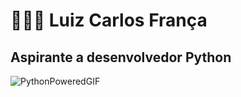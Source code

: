 # 👨🏻‍💻 Luiz Carlos França
## Aspirante a desenvolvedor Python
![PythonPoweredGIF](https://github.com/user-attachments/assets/d8954249-d6b0-4c53-947b-6894cde123eb)

